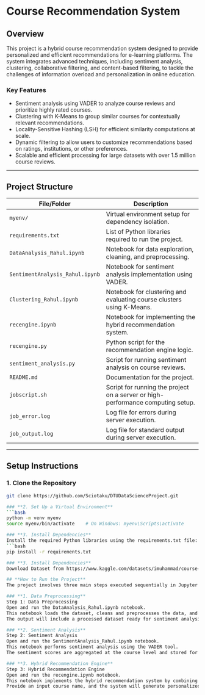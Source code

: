 # **Course Recommendation System**

## **Overview**
This project is a hybrid course recommendation system designed to provide personalized and efficient recommendations for e-learning platforms. The system integrates advanced techniques, including sentiment analysis, clustering, collaborative filtering, and content-based filtering, to tackle the challenges of information overload and personalization in online education.

### **Key Features**
- Sentiment analysis using VADER to analyze course reviews and prioritize highly rated courses.
- Clustering with K-Means to group similar courses for contextually relevant recommendations.
- Locality-Sensitive Hashing (LSH) for efficient similarity computations at scale.
- Dynamic filtering to allow users to customize recommendations based on ratings, institutions, or other preferences.
- Scalable and efficient processing for large datasets with over 1.5 million course reviews.

---

## **Project Structure**
| File/Folder                | Description                                                                 |
|----------------------------|-----------------------------------------------------------------------------|
| `myenv/`                   | Virtual environment setup for dependency isolation.                        |
| `requirements.txt`         | List of Python libraries required to run the project.                     |
| `DataAnalysis_Rahul.ipynb` | Notebook for data exploration, cleaning, and preprocessing.                |
| `SentimentAnalysis_Rahul.ipynb` | Notebook for sentiment analysis implementation using VADER.              |
| `Clustering_Rahul.ipynb`   | Notebook for clustering and evaluating course clusters using K-Means.      |
| `recengine.ipynb`          | Notebook for implementing the hybrid recommendation system.                |
| `recengine.py`             | Python script for the recommendation engine logic.                         |
| `sentiment_analysis.py`    | Script for running sentiment analysis on course reviews.                   |
| `README.md`                | Documentation for the project.                                             |
| `jobscript.sh`             | Script for running the project on a server or high-performance computing setup. |
| `job_error.log`            | Log file for errors during server execution.                               |
| `job_output.log`           | Log file for standard output during server execution.                      |

---

## **Setup Instructions**

### **1. Clone the Repository**
```bash
git clone https://github.com/Sciotaku/DTUDataScienceProject.git

### **2. Set Up a Virtual Environment**
```bash
python -m venv myenv
source myenv/bin/activate    # On Windows: myenv\Scripts\activate

### **3. Install Dependencies**
Install the required Python libraries using the requirements.txt file:
```bash
pip install -r requirements.txt

### **3. Install Dependencies**
Download Dataset from https://www.kaggle.com/datasets/imuhammad/course-reviews-on-coursera

## **How to Run the Project**
The project involves three main steps executed sequentially in Jupyter notebooks:

### **1. Data Preprocessing**
Step 1: Data Preprocessing
Open and run the DataAnalysis_Rahul.ipynb notebook.
This notebook loads the dataset, cleans and preprocesses the data, and prepares features for analysis.
The output will include a processed dataset ready for sentiment analysis.

### **2. Sentiment Analysis**
Step 2: Sentiment Analysis
Open and run the SentimentAnalysis_Rahul.ipynb notebook.
This notebook performs sentiment analysis using the VADER tool.
The sentiment scores are aggregated at the course level and stored for further use in the recommendation engine.

### **3. Hybrid Recommendation Engine**
Step 3: Hybrid Recommendation Engine
Open and run the recengine.ipynb notebook.
This notebook implements the hybrid recommendation system by combining clustering, LSH-based content similarity, and collaborative filtering.
Provide an input course name, and the system will generate personalized course recommendations.
